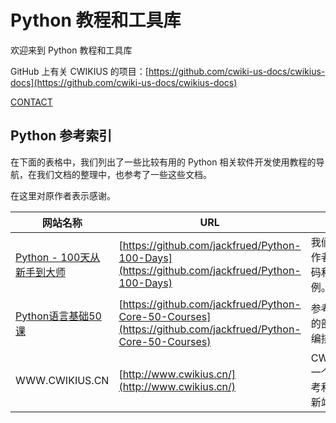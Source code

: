 # Python 教程和工具库

欢迎来到 Python 教程和工具库

GitHub 上有关 CWIKIUS 的项目：[https://github.com/cwiki-us-docs/cwikius-docs](https://github.com/cwiki-us-docs/cwikius-docs)

[CONTACT](CONTACT.md ':include')

## Python 参考索引

在下面的表格中，我们列出了一些比较有用的 Python 相关软件开发使用教程的导航，在我们文档的整理中，也参考了一些这些文档。

在这里对原作者表示感谢。

| 网站名称  | URL  | NOTE  |
|---|---|---|
| [Python - 100天从新手到大师](https://github.com/jackfrued/Python-100-Days)  | [https://github.com/jackfrued/Python-100-Days](https://github.com/jackfrued/Python-100-Days)  | 我们参考了原作者的一些代码和测试用例。  |
| [Python语言基础50课](https://github.com/jackfrued/Python-Core-50-Courses)  | [https://github.com/jackfrued/Python-Core-50-Courses](https://github.com/jackfrued/Python-Core-50-Courses) | 参考了原作者的部分内容和编排目录 |
| WWW.CWIKIUS.CN  | [http://www.cwikius.cn/](http://www.cwikius.cn/)  | CWIKIUS.CN 一个有独立思考和温度的清新站  |
